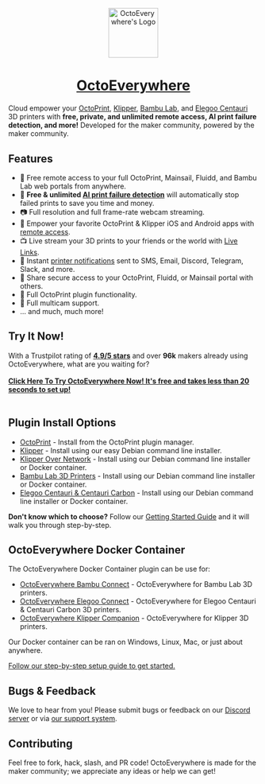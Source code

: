 <p align="center"><img src="https://octoeverywhere.com/img/logo.png" alt="OctoEverywhere's Logo" style="width:100px" /></p>
<h1 align="center" style="margin-bottom:20px"><a href="https://octoeverywhere.com/?source=github_readme">OctoEverywhere</a></h1>

Cloud empower your [OctoPrint](https://octoeverywhere.com/?source=github_readme), [Klipper](https://octoeverywhere.com/klipper?source=github_readme), [Bambu Lab](https://octoeverywhere.com/bambu?source=github_readme), and [Elegoo Centauri](https://octoeverywhere.com/elegoo-centauri?source=github_readme) 3D printers with **free, private, and unlimited remote access, AI print failure detection, and more!** Developed for the maker community, powered by the maker community.

## Features

- 🚀 Free remote access to your full OctoPrint, Mainsail, Fluidd, and Bambu Lab web portals from anywhere.
- 🤖 **Free & unlimited [AI print failure detection](https://octoeverywhere.com/gadget?source=github_readme)** will automatically stop failed prints to save you time and money.
- 📷 Full resolution and full frame-rate webcam streaming.
- 📱 Empower your favorite OctoPrint & Klipper iOS and Android apps with [remote access](https://octoeverywhere.com/appsetup?source=github_readme).
- 📺 Live stream your 3D prints to your friends or the world with [Live Links](https://octoeverywhere.com/live?source=github_readme).
- 🔔 Instant [printer notifications](https://octoeverywhere.com/notifications?source=github_readme) sent to SMS, Email, Discord, Telegram, Slack, and more.
- 🔗 Share secure access to your OctoPrint, Fluidd, or Mainsail portal with others.
- 💪 Full OctoPrint plugin functionality.
- 🤹 Full multicam support.
- ... and much, much more!

## Try It Now!

With a Trustpilot rating of **[4.9/5 stars](https://www.trustpilot.com/review/octoeverywhere.com)** and over **96k** makers already using OctoEverywhere, what are you waiting for?
<br/>
<br/>
**[Click Here To Try OctoEverywhere Now! It's free and takes less than 20 seconds to set up!](https://octoeverywhere.com/getstarted?source=github_readme)**
<br/>
<br/>

## Plugin Install Options

- [OctoPrint](https://octoeverywhere.com/getstarted?octoprint=t&source=github_readme_install_options) - Install from the OctoPrint plugin manager.
- [Klipper](https://octoeverywhere.com/getstarted?klipper=t&source=github_readme_install_options) - Install using our easy Debian command line installer.
- [Klipper Over Network](https://octoeverywhere.com/getstarted?companion=t&source=github_readme_install_options) - Install using our Debian command line installer or Docker container.
- [Bambu Lab 3D Printers](https://octoeverywhere.com/getstarted?bambu=t&source=github_readme_install_options) - Install using our Debian command line installer or Docker container.
- [Elegoo Centauri & Centauri Carbon](https://octoeverywhere.com/getstarted?elegoo=t&source=github_readme_install_options) - Install using our Debian command line installer or Docker container.

**Don't know which to choose?** Follow our [Getting Started Guide](https://octoeverywhere.com/getstarted?source=github_readme_install_options_guide) and it will walk you through step-by-step.


## OctoEverywhere Docker Container

The OctoEverywhere Docker Container plugin can be use for:

- [OctoEverywhere Bambu Connect](https://octoeverywhere.com/bambu?source=github_readme_docker) - OctoEverywhere for Bambu Lab 3D printers.
- [OctoEverywhere Elegoo Connect](https://octoeverywhere.com/elegoo-centauri?source=github_readme_docker) - OctoEverywhere for Elegoo Centauri & Centauri Carbon 3D printers.
- [OctoEverywhere Klipper Companion](https://octoeverywhere.com/?source=github_readme_docker) - OctoEverywhere for Klipper 3D printers.

Our Docker container can be ran on Windows, Linux, Mac, or just about anywhere.

[Follow our step-by-step setup guide to get started.](https://octoeverywhere.com/getstarted?source=github_readme_install_docker_guide)


## Bugs & Feedback

We love to hear from you! Please submit bugs or feedback on our [Discord server](https://discord.gg/v3qbxPee4E) or via [our support system](https://octoeverywhere.com/support).

## Contributing

Feel free to fork, hack, slash, and PR code! OctoEverywhere is made for the maker community; we appreciate any ideas or help we can get!

